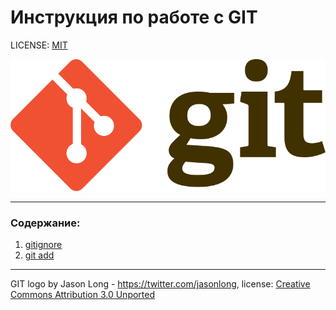 # Инструкция по работе с GIT

LICENSE: [MIT](./license.md)

![Git-logo](./assets/Git-logo.png)

---

### Содержание:
1. [gitignore](gitignore.md)
2. [git add](./add.md)

---

GIT logo by Jason Long -  https://twitter.com/jasonlong, license: [Creative Commons Attribution 3.0 Unported](https://creativecommons.org/licenses/by/3.0/deed.ru)